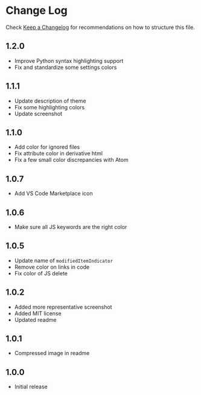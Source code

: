 # Change Log
Check [Keep a Changelog](http://keepachangelog.com/) for recommendations on how to structure this file.

## 1.2.0
- Improve Python syntax highlighting support
- Fix and standardize some settings colors

## 1.1.1
- Update description of theme
- Fix some highlighting colors
- Update screenshot

## 1.1.0
- Add color for ignored files
- Fix attribute color in derivative html
- Fix a few small color discrepancies with Atom

## 1.0.7
- Add VS Code Marketplace icon

## 1.0.6
- Make sure all JS keywords are the right color

## 1.0.5
- Update name of `modifiedItemIndicator`
- Remove color on links in code
- Fix color of JS delete

## 1.0.2
- Added more representative screenshot
- Added MIT license
- Updated readme

## 1.0.1
- Compressed image in readme

## 1.0.0
- Initial release
